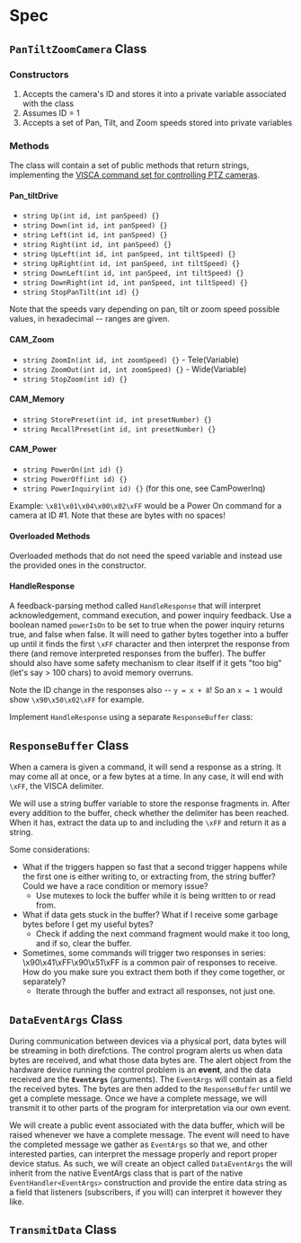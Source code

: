 # Spec

## `PanTiltZoomCamera` Class

### Constructors

1. Accepts the camera's ID and stores it into a private variable associated with the class
2. Assumes ID = 1
3. Accepts a set of Pan, Tilt, and Zoom speeds stored into private variables

### Methods

The class will contain a set of public methods that return strings, implementing the [VISCA command set for controlling PTZ cameras](https://www.epiphan.com/userguides/LUMiO12x/Content/UserGuides/PTZ/3-operation/VISCAcommands.htm).

#### Pan_tiltDrive

- `string Up(int id, int panSpeed) {}`
- `string Down(int id, int panSpeed) {}`
- `string Left(int id, int panSpeed) {}`
- `string Right(int id, int panSpeed) {}`
- `string UpLeft(int id, int panSpeed, int tiltSpeed) {}`
- `string UpRight(int id, int panSpeed, int tiltSpeed) {}`
- `string DownLeft(int id, int panSpeed, int tiltSpeed) {}`
- `string DownRight(int id, int panSpeed, int tiltSpeed) {}`
- `string StopPanTilt(int id) {}`

Note that the speeds vary depending on pan, tilt or zoom speed possible values, in hexadecimal -- ranges are given.

#### CAM_Zoom

- `string ZoomIn(int id, int zoomSpeed) {}` - Tele(Variable)
- `string ZoomOut(int id, int zoomSpeed) {}` - Wide(Variable)
- `string StopZoom(int id) {}`

#### CAM_Memory

- `string StorePreset(int id, int presetNumber) {}`
- `string RecallPreset(int id, int presetNumber) {}`

#### CAM_Power

- `string PowerOn(int id) {}`
- `string PowerOff(int id) {}`
- `string PowerInquiry(int id) {}` (for this one, see CamPowerInq)

Example: `\x81\x01\x04\x00\x02\xFF` would be a Power On command for a camera at ID #1. Note that these are bytes with no spaces!

#### Overloaded Methods

Overloaded methods that do not need the speed variable and instead use the provided ones in the constructor.

#### HandleResponse

A feedback-parsing method called `HandleResponse` that will interpret acknowledgement, command execution, and power inquiry feedback. Use a boolean named `powerIsOn` to be set to true when the power inquiry returns true, and false when false. It will need to gather bytes together into a buffer up until it finds the first `\xFF` character and then interpret the response from there (and remove interpreted responses from the buffer). The buffer should also have some safety mechanism to clear itself if it gets "too big" (let's say > 100 chars) to avoid memory overruns.

Note the ID change in the responses also -- `y = x + 8`! So an `x = 1` would show `\x90\x50\x02\xFF` for example.

Implement `HandleResponse` using a separate `ResponseBuffer` class:

## `ResponseBuffer` Class

When a camera is given a command, it will send a response as a string. It may come all at once, or a few bytes at a time. In any case, it will end with `\xFF`, the VISCA delimiter.

We will use a string buffer variable to store the response fragments in. After every addition to the buffer, check whether the delimiter has been reached. When it has, extract the data up to and including the `\xFF` and return it as a string.

Some considerations:

- What if the triggers happen so fast that a second trigger happens while the first one is either writing to, or extracting from, the string buffer? Could we have a race condition or memory issue?
  - Use mutexes to lock the buffer while it is being written to or read from.
- What if data gets stuck in the buffer? What if I receive some garbage bytes before I get my useful bytes?
  - Check if adding the next command fragment would make it too long, and if so, clear the buffer.
- Sometimes, some commands will trigger two responses in series: \x90\x41\xFF\x90\x51\xFF is a common pair of responses to receive. How do you make sure you extract them both if they come together, or separately?
  - Iterate through the buffer and extract all responses, not just one.

## `DataEventArgs` Class

During communication between devices via a physical port, data bytes will be streaming in both direfctions. The control program alerts us when data bytes are received, and what those data bytes are. The alert object from the hardware device running the control problem is an **event**, and the data received are the **`EventArgs`** (arguments). The `EventArgs` will contain as a field the received bytes. The bytes are then added to the `ResponseBuffer` until we get a complete message. Once we have a complete message, we will transmit it to other parts of the program for interpretation via our own event.

We will create a public event associated with the data buffer, which will be raised whenever we have a complete message. The event will need to have the completed message we gather as `EventArgs` so that we, and other interested parties, can interpret the message properly and report proper device status. As such, we will create an object called `DataEventArgs` the will inherit from the native EventArgs class that is part of the native `EventHandler<EventArgs>` construction and provide the entire data string as a field that listeners (subscribers, if you will) can interpret it however they like.

## `TransmitData` Class
